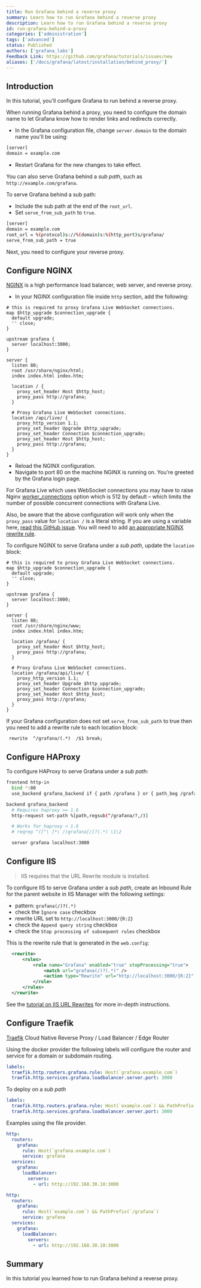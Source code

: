 ```yaml
---
title: Run Grafana behind a reverse proxy
summary: Learn how to run Grafana behind a reverse proxy
description: Learn how to run Grafana behind a reverse proxy
id: run-grafana-behind-a-proxy
categories: ['administration']
tags: ['advanced']
status: Published
authors: ['grafana_labs']
Feedback Link: https://github.com/grafana/tutorials/issues/new
aliases: ['/docs/grafana/latest/installation/behind_proxy/']
---
```


## Introduction

In this tutorial, you'll configure Grafana to run behind a reverse proxy.

When running Grafana behind a proxy, you need to configure the domain name to let Grafana know how to render links and redirects correctly.

- In the Grafana configuration file, change `server.domain` to the domain name you'll be using:

```bash
[server]
domain = example.com
```

- Restart Grafana for the new changes to take effect.

You can also serve Grafana behind a _sub path_, such as `http://example.com/grafana`.

To serve Grafana behind a sub path:

- Include the sub path at the end of the `root_url`.
- Set `serve_from_sub_path` to `true`.

```bash
[server]
domain = example.com
root_url = %(protocol)s://%(domain)s:%(http_port)s/grafana/
serve_from_sub_path = true
```

Next, you need to configure your reverse proxy.

## Configure NGINX

[NGINX](https://www.nginx.com) is a high performance load balancer, web server, and reverse proxy.

- In your NGINX configuration file inside `http` section, add the following:

```nginx
# this is required to proxy Grafana Live WebSocket connections.
map $http_upgrade $connection_upgrade {
  default upgrade;
  '' close;
}

upstream grafana {
  server localhost:3000;
}

server {
  listen 80;
  root /usr/share/nginx/html;
  index index.html index.htm;

  location / {
    proxy_set_header Host $http_host;
    proxy_pass http://grafana;
  }

  # Proxy Grafana Live WebSocket connections.
  location /api/live/ {
    proxy_http_version 1.1;
    proxy_set_header Upgrade $http_upgrade;
    proxy_set_header Connection $connection_upgrade;
    proxy_set_header Host $http_host;
    proxy_pass http://grafana;
  }
}
```

- Reload the NGINX configuration.
- Navigate to port 80 on the machine NGINX is running on. You're greeted by the Grafana login page.

For Grafana Live which uses WebSocket connections you may have to raise Nginx [worker_connections](https://nginx.org/en/docs/ngx_core_module.html#worker_connections) option which is 512 by default – which limits the number of possible concurrent connections with Grafana Live.

Also, be aware that the above configuration will work only when the `proxy_pass` value for `location /` is a literal string. If you are using a variable here, [read this GitHub issue](https://github.com/grafana/grafana/issues/18299). You will need to add [an appropriate NGINX rewrite rule](https://www.nginx.com/blog/creating-nginx-rewrite-rules/).

To configure NGINX to serve Grafana under a _sub path_, update the `location` block:

```nginx
# this is required to proxy Grafana Live WebSocket connections.
map $http_upgrade $connection_upgrade {
  default upgrade;
  '' close;
}

upstream grafana {
  server localhost:3000;
}

server {
  listen 80;
  root /usr/share/nginx/www;
  index index.html index.htm;

  location /grafana/ {
    proxy_set_header Host $http_host;
    proxy_pass http://grafana;
  }

  # Proxy Grafana Live WebSocket connections.
  location /grafana/api/live/ {
    proxy_http_version 1.1;
    proxy_set_header Upgrade $http_upgrade;
    proxy_set_header Connection $connection_upgrade;
    proxy_set_header Host $http_host;
    proxy_pass http://grafana;
  }
}
```

If your Grafana configuration does not set `serve_from_sub_path` to true then you need to add a rewrite rule to each location block:

```
 rewrite  ^/grafana/(.*)  /$1 break;
```

## Configure HAProxy

To configure HAProxy to serve Grafana under a _sub path_:

```bash
frontend http-in
  bind *:80
  use_backend grafana_backend if { path /grafana } or { path_beg /grafana/ }

backend grafana_backend
  # Requires haproxy >= 1.6
  http-request set-path %[path,regsub(^/grafana/?,/)]

  # Works for haproxy < 1.6
  # reqrep ^([^\ ]*\ /)grafana[/]?(.*) \1\2

  server grafana localhost:3000
```

## Configure IIS

> IIS requires that the URL Rewrite module is installed.

To configure IIS to serve Grafana under a _sub path_, create an Inbound Rule for the parent website in IIS Manager with the following settings:

- pattern: `grafana(/)?(.*)`
- check the `Ignore case` checkbox
- rewrite URL set to `http://localhost:3000/{R:2}`
- check the `Append query string` checkbox
- check the `Stop processing of subsequent rules` checkbox

This is the rewrite rule that is generated in the `web.config`:

```xml
  <rewrite>
      <rules>
          <rule name="Grafana" enabled="true" stopProcessing="true">
              <match url="grafana(/)?(.*)" />
              <action type="Rewrite" url="http://localhost:3000/{R:2}" logRewrittenUrl="false" />
          </rule>
      </rules>
  </rewrite>
```

See the [tutorial on IIS URL Rewrites](/tutorials/iis/) for more in-depth instructions.

## Configure Traefik

[Traefik](https://traefik.io/traefik/) Cloud Native Reverse Proxy / Load Balancer / Edge Router

Using the docker provider the following labels will configure the router and service for a domain or subdomain routing.

```yaml
labels:
  traefik.http.routers.grafana.rule: Host(`grafana.example.com`)
  traefik.http.services.grafana.loadbalancer.server.port: 3000
```

To deploy on a _sub path_

```yaml
labels:
  traefik.http.routers.grafana.rule: Host(`example.com`) && PathPrefix(`/grafana`)
  traefik.http.services.grafana.loadbalancer.server.port: 3000
```

Examples using the file provider.

```yaml
http:
  routers:
    grafana:
      rule: Host(`grafana.example.com`)
      service: grafana
  services:
    grafana:
      loadBalancer:
        servers:
          - url: http://192.168.30.10:3000
```

```yaml
http:
  routers:
    grafana:
      rule: Host(`example.com`) && PathPrefix(`/grafana`)
      service: grafana
  services:
    grafana:
      loadBalancer:
        servers:
          - url: http://192.168.30.10:3000
```

## Summary

In this tutorial you learned how to run Grafana behind a reverse proxy.
